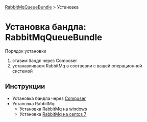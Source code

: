 [RabbitMqQueueBundle](https://saqot.github.io/RabbitMqQueueBundle/) > Установка

# Установка бандла: RabbitMqQueueBundle

Порядок установки
1. ставим бандл через Composer
2. устанавливаем RabbitMq в соотвевии с вашей операционной системой

## Инструкции

* Установка бандла через [Composer](composer-ru.md)
* Установка RabbitMq
	* Установка [RabbitMq на windows](rabbitmq-windows-ru.md)
	* Установка [RabbitMq на centos 7](rabbitmq-centos7-ru.md) 
